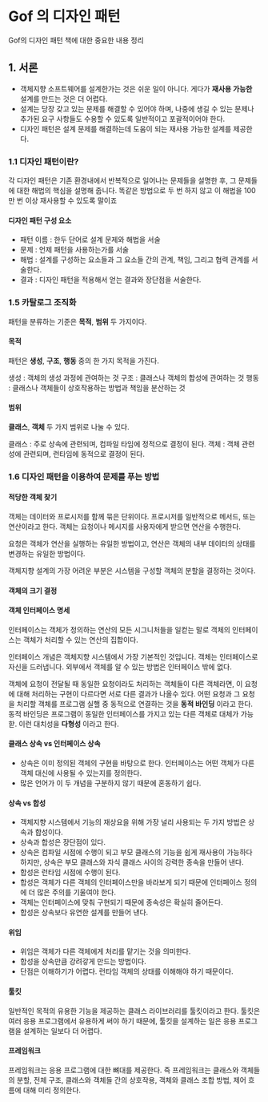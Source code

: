 # Gof 의 디자인 패턴

Gof의 디자인 패턴 책에 대한 중요한 내용 정리

## 1. 서론

- 객체지향 소프트웨어를 설계한가는 것은 쉬운 일이 아니다. 게다가 __재사용 가능한__ 설계를 만드는 것은 더 어렵다.
- 설계는 당장 갖고 있는 문제를 해결할 수 있어야 하며, 나중에 생길 수 있는 문제나 추가된 요구 사항들도 수용할 수 있도록 일반적이고 포괄적이어야 한다.
- 디자인 패턴은 설계 문제를 해결하는데 도움이 되는 재사용 가능한 설계를 제공한다.

### 1.1 디자인 패턴이란?

각 디자인 패턴은 기존 환경내에서 반복적으로 일어나는 문제들을 설명한 후, 그 문제들에 대한 해법의 핵심을 설명해 줍니다.
똑같은 방법으로 두 번 하지 않고 이 해법을 100만 번 이상 재사용할 수 있도록 말이죠

#### 디자인 패턴 구성 요소

- 패턴 이름 : 한두 단어로 설계 문제와 해법을 서술
- 문제 : 언제 패턴을 사용하는가를 서술
- 해법 : 설계를 구성하는 요소들과 그 요소들 간의 관계, 책임, 그리고 협력 관계를 서술한다.
- 결과 : 디자인 패턴을 적용해서 얻는 결과와 장단점을 서술한다.

### 1.5 카탈로그 조직화

패턴을 분류하는 기준은 __목적__, __범위__ 두 가지이다.

#### 목적

패턴은 __생성__, __구조__, __행동__ 중의 한 가지 목적을 가진다.

생성 : 객체의 생성 과정에 관여하는 것
구조 : 클래스나 객체의 합성에 관여하는 것
행동 : 클래스나 객체들이 상호작용하는 방법과 책임을 분산하는 것

#### 범위

__클래스__, __객체__ 두 가지 범위로 나눌 수 있다.

클래스 : 주로 상속에 관련되며, 컴파일 타임에 정적으로 결정이 된다.
객체 : 객체 관련성에 관련되며, 런타임에 동적으로 결정이 된다.

### 1.6 디자인 패턴을 이용하여 문제를 푸는 방법

#### 적당한 객체 찾기

객체는 데이터와 프로시저를 함께 묶은 단위이다. 프로시저를 일반적으로 메서드, 또는 연산이라고 한다.
객체는 요청이나 메시지를 사용자에게 받으면 연산을 수행한다.

요청은 객체가 연산을 실행하는 유일한 방법이고, 연산은 객체의 내부 데이터의 상태를 변경하는 유일한 방법이다.

객체지향 설계의 가장 어려운 부분은 시스템을 구성할 객체의 분할을 결정하는 것이다.

#### 객체의 크기 결정

#### 객체 인터페이스 명세

인터페이스는 객체가 정의하는 연산의 모든 시그니처들을 일컫는 말로 객체의 인터페이스는 객체가 처리할 수 있는 연산의 집합이다.

인터페이스 개념은 객체지향 시스템에서 가장 기본적인 것입니다. 객체는 인터페이스로 자신을 드러냅니다.
외부에서 객체를 알 수 있는 방법은 인터페이스 밖에 없다.

객체에 요청이 전달될 때 동일한 요청이라도 처리하는 객체들이 다른 객체라면, 이 요청에 대해 처리하는 구현이 다르다면 서로 다른 결과가 나올수 있다.
어떤 요청과 그 요청을 처리할 객체를 프로그램 실핼 중 동적으로 연결하는 것을 __동적 바인딩__ 이라고 한다.
동적 바인딩은 프로그램이 동일한 인터페이스를 가지고 있는 다른 객체로 대체가 가능핟. 이런 대치성을 __다형성__ 이라고 한다.

#### 클래스 상속 vs 인터페이스 상속

- 상속은 이미 정의된 객체의 구현을 바탕으로 한다. 인터페이스는 어떤 객체가 다른 객체 대신에 사용될 수 있는지를 정의한다.
- 많은 언어가 이 두 개념을 구분하지 않기 때문에 혼동하기 쉽다.

#### 상속 vs 합성

- 객체지향 시스템에서 기능의 재상요을 위해 가장 널리 사용되는 두 가지 방법은 상속과 합성이다.
- 상속과 합성은 장단점이 있다. 
- 상속은 컴파일 시점에 수행이 되고 부모 클래스의 기능을 쉽게 재사용이 가능하다 하지만, 상속은 부모 클래스와 자식 클래스 사이의 강력한 종속을 만들어 낸다.
- 합성은 런타임 시점에 수행이 된다. 
- 합성은 객체가 다른 객체의 인터페이스만을 바라보게 되기 때문에 인터페이스 정의에 더 많은 주의를 기울여야 한다.
- 객체는 인터페이스에 맞춰 구현되기 때문에 종속성은 확실히 줄어든다.
- 합성은 상속보다 유연한 설계를 만들어 낸다.

#### 위임

- 위임은 객체가 다른 객체에게 처리를 맡기는 것을 의미한다.
- 합성을 상속만큼 강려갛게 만드는 방법이다.
- 단점은 이해하기가 어렵다. 런타임 객체의 상태를 이해해야 하기 때문이다.

#### 툴킷

일반적인 목적의 유용한 기능을 제공하는 클래스 라이브러리를 툴킷이라고 한다.
툴킷은 여러 응용 프로그램에서 유용하게 써야 하기 때문에, 툴킷을 설계하는 일은 응용 프로그램을 설계하는 일보다 더 어렵다.

#### 프레임워크

프레임워크는 응용 프로그램에 대한 뼈대를 제공한다. 즉 프레임워크는 클래스와 객체들의 분할, 전체 구조, 클래스와 객체들 간의 상호작용, 객체와 클래스 조합 방법, 제어 흐름에 대해 미리 정의한다.
